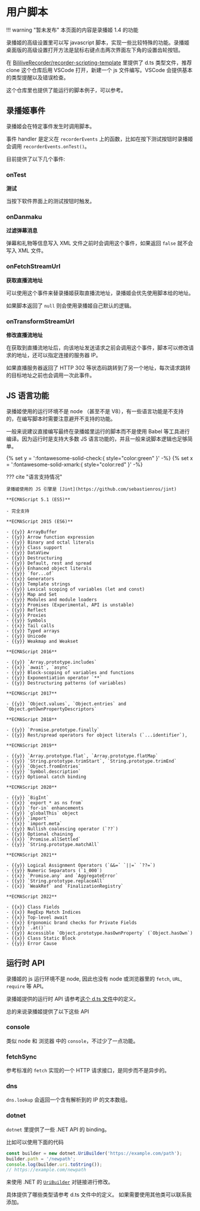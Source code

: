 # 用户脚本

!!! warning "暂未发布"
    本页面的内容是录播姬 1.4 的功能

录播姬的高级设置里可以写 javascript 脚本，实现一些比较特殊的功能。录播姬桌面版的高级设置打开方法是鼠标右键点击两次界面左下角的设置齿轮按钮。

在 [BililiveRecorder/recorder-scripting-template](https://github.com/BililiveRecorder/recorder-scripting-template) 里提供了 d.ts 类型文件，推荐 clone 这个仓库后用 VSCode 打开，新建一个 js 文件编写。VSCode 会提供基本的类型提醒以及错误检查。

这个仓库里也提供了能运行的脚本例子，可以参考。

## 录播姬事件

录播姬会在特定事件发生时调用脚本。

事件 handler 是定义在 `recorderEvents` 上的函数，比如在按下测试按钮时录播姬会调用 `recorderEvents.onTest()`。

目前提供了以下几个事件:

### onTest

**测试**

当按下软件界面上的测试按钮时触发。

### onDanmaku

**过滤弹幕消息**

弹幕和礼物等信息写入 XML 文件之前时会调用这个事件，如果返回 `false` 就不会写入 XML 文件。

### onFetchStreamUrl

**获取直播流地址**

可以使用这个事件来替录播姬获取直播流地址，录播姬会优先使用脚本给的地址。

如果脚本返回了 `null` 则会使用录播姬自己默认的逻辑。

### onTransformStreamUrl

**修改直播流地址**

在获取到直播流地址后，向该地址发送请求之前会调用这个事件，脚本可以修改请求的地址，还可以指定连接的服务器 IP。

如果直播服务器返回了 HTTP 302 等状态码跳转到了另一个地址，每次请求跳转的目标地址之前也会调用一次此事件。

## JS 语言功能

录播姬使用的运行环境不是 node （甚至不是 V8），有一些语言功能是不支持的，在编写脚本时需要注意避开不支持的功能。

一般来说建议直接编写最终在录播姬里运行的脚本而不是使用 Babel 等工具进行编译。因为运行时是支持大多数 JS 语言功能的，并且一般来说脚本逻辑也足够简单。

{% set y = ':fontawesome-solid-check:{ style="color:green" }' -%}
{% set x = ':fontawesome-solid-xmark:{ style="color:red" }' -%}

??? cite "语言支持情况"

    录播姬使用的 JS 引擎是 [Jint](https://github.com/sebastienros/jint)

    **ECMAScript 5.1 (ES5)**

    - 完全支持

    **ECMAScript 2015 (ES6)**

    - {{y}} ArrayBuffer
    - {{y}} Arrow function expression
    - {{y}} Binary and octal literals
    - {{y}} Class support
    - {{y}} DataView
    - {{y}} Destructuring
    - {{y}} Default, rest and spread
    - {{y}} Enhanced object literals
    - {{y}} `for...of`
    - {{x}} Generators
    - {{y}} Template strings
    - {{y}} Lexical scoping of variables (let and const)
    - {{y}} Map and Set
    - {{y}} Modules and module loaders
    - {{y}} Promises (Experimental, API is unstable)
    - {{y}} Reflect
    - {{y}} Proxies
    - {{y}} Symbols
    - {{x}} Tail calls
    - {{y}} Typed arrays
    - {{y}} Unicode
    - {{y}} Weakmap and Weakset

    **ECMAScript 2016**

    - {{y}} `Array.prototype.includes`
    - {{x}} `await`, `async`
    - {{y}} Block-scoping of variables and functions
    - {{y}} Exponentiation operator `**`
    - {{y}} Destructuring patterns (of variables)

    **ECMAScript 2017**

    - {{y}} `Object.values`, `Object.entries` and `Object.getOwnPropertyDescriptors`

    **ECMAScript 2018**

    - {{y}} `Promise.prototype.finally`
    - {{y}} Rest/spread operators for object literals (`...identifier`),

    **ECMAScript 2019**

    - {{y}} `Array.prototype.flat`, `Array.prototype.flatMap`
    - {{y}} `String.prototype.trimStart`, `String.prototype.trimEnd`
    - {{y}} `Object.fromEntries`
    - {{y}} `Symbol.description`
    - {{y}} Optional catch binding

    **ECMAScript 2020**

    - {{y}} `BigInt`
    - {{x}} `export * as ns from`
    - {{y}} `for-in` enhancements
    - {{y}} `globalThis` object
    - {{y}} `import`
    - {{x}} `import.meta`
    - {{y}} Nullish coalescing operator (`??`)
    - {{y}} Optional chaining
    - {{x}} `Promise.allSettled`
    - {{y}} `String.prototype.matchAll`

    **ECMAScript 2021**

    - {{y}} Logical Assignment Operators (`&&=` `||=` `??=`)
    - {{y}} Numeric Separators (`1_000`)
    - {{x}} `Promise.any` and `AggregateError`
    - {{y}} `String.prototype.replaceAll`
    - {{x}} `WeakRef` and `FinalizationRegistry`

    **ECMAScript 2022**

    - {{x}} Class Fields
    - {{x}} RegExp Match Indices
    - {{x}} Top-level await
    - {{x}} Ergonomic brand checks for Private Fields
    - {{y}} `.at()`
    - {{y}} Accessible `Object.prototype.hasOwnProperty` (`Object.hasOwn`)
    - {{x}} Class Static Block
    - {{y}} Error Cause

## 运行时 API

录播姬的 js 运行环境不是 node, 因此也没有 node 或浏览器里的 `fetch`, `URL`, `require` 等 API。

录播姬提供的运行时 API 请参考[这个 d.ts 文件](https://github.com/BililiveRecorder/recorder-scripting-template/blob/main/recorder.d.ts)中的定义。

总的来说录播姬提供了以下这些 API

### console

类似 node 和 浏览器 中的 `console`，不过少了一点功能。

### fetchSync

参考标准的 `fetch` 实现的一个 HTTP 请求接口，是同步而不是异步的。

### dns

`dns.lookup` 会返回一个含有解析到的 IP 的文本数组。

### dotnet

`dotnet` 里提供了一些 .NET API 的 binding。

比如可以使用下面的代码

```js
const builder = new dotnet.UriBuilder('https://example.com/path');
builder.path = '/newpath';
console.log(builder.uri.toString());
// https://example.com/newpath
```

来使用 .NET 的 [`UriBuilder`](https://docs.microsoft.com/en-us/dotnet/api/system.uribuilder) 对链接进行修改。

具体提供了哪些类型请参考 d.ts 文件中的定义。
如果需要使用其他类可以联系我添加。
